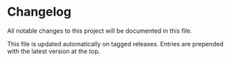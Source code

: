 # Changelog

All notable changes to this project will be documented in this file.

This file is updated automatically on tagged releases. Entries are prepended with the latest version at the top.

